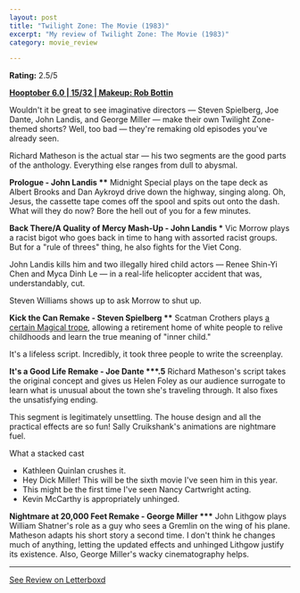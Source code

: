 ```yaml
---
layout: post
title: "Twilight Zone: The Movie (1983)"
excerpt: "My review of Twilight Zone: The Movie (1983)"
category: movie_review

---
```


**Rating:** 2.5/5

<b><a href="https://boxd.it/pPVYg/detail">Hooptober 6.0 | 15/32 | Makeup: Rob Bottin</a></b>

Wouldn't it be great to see imaginative directors — Steven Spielberg, Joe Dante, John Landis, and George Miller — make their own Twilight Zone-themed shorts? Well, too bad — they're remaking old episodes you've already seen.

Richard Matheson is the actual star — his two segments are the good parts of the anthology. Everything else ranges from dull to abysmal.


<b>Prologue - John Landis **</b>
Midnight Special plays on the tape deck as Albert Brooks and Dan Aykroyd drive down the highway, singing along. Oh, Jesus, the cassette tape comes off the spool and spits out onto the dash. What will they do now? Bore the hell out of you for a few minutes.


<b>Back There/A Quality of Mercy Mash-Up - John Landis *</b>
Vic Morrow plays a racist bigot who goes back in time to hang with assorted racist groups. But for a "rule of threes" thing, he also fights for the Viet Cong. 

John Landis kills him and two illegally hired child actors — Renee Shin-Yi Chen and Myca Dinh Le — in a real-life helicopter accident that was, understandably, cut.

Steven Williams shows up to ask Morrow to shut up.


<b>Kick the Can Remake - Steven Spielberg **</b>
Scatman Crothers plays <a href="https://tvtropes.org/pmwiki/pmwiki.php/Main/MagicalNegro">a certain Magical trope</a>, allowing a retirement home of white people to relive childhoods and learn the true meaning of "inner child."

It's a lifeless script. Incredibly, it took three people to write the screenplay.


<b>It's a Good Life Remake - Joe Dante ***.5</b>
Richard Matheson's script takes the original concept and gives us Helen Foley as our audience surrogate to learn what is unusual about the town she's traveling through. It also fixes the unsatisfying ending.

This segment is legitimately unsettling. The house design and all the practical effects are so fun! Sally Cruikshank's animations are nightmare fuel.

What a stacked cast
* Kathleen Quinlan crushes it.
* Hey Dick Miller! This will be the sixth movie I've seen him in this year.
* This might be the first time I've seen Nancy Cartwright acting.
* Kevin McCarthy is appropriately unhinged.


<b>Nightmare at 20,000 Feet Remake - George Miller ***</b>
John Lithgow plays William Shatner's role as a guy who sees a Gremlin on the wing of his plane. Matheson adapts his short story a second time. I don't think he changes much of anything, letting the updated effects and unhinged Lithgow justify its existence. Also, George Miller's wacky cinematography helps.

<hr>

[See Review on Letterboxd](https://boxd.it/63F6Hd)

